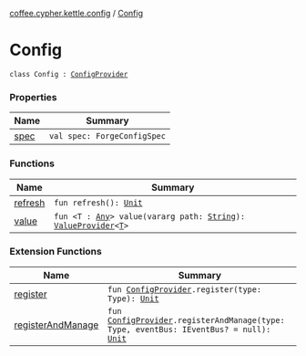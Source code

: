 [coffee.cypher.kettle.config](../index.md) / [Config](./index.md)

# Config

`class Config : `[`ConfigProvider`](../-config-provider/index.md)

### Properties

| Name | Summary |
|---|---|
| [spec](spec.md) | `val spec: ForgeConfigSpec` |

### Functions

| Name | Summary |
|---|---|
| [refresh](refresh.md) | `fun refresh(): `[`Unit`](https://kotlinlang.org/api/latest/jvm/stdlib/kotlin/-unit/index.html) |
| [value](value.md) | `fun <T : `[`Any`](https://kotlinlang.org/api/latest/jvm/stdlib/kotlin/-any/index.html)`> value(vararg path: `[`String`](https://kotlinlang.org/api/latest/jvm/stdlib/kotlin/-string/index.html)`): `[`ValueProvider`](../../coffee.cypher.kettle.config.value/-value-provider/index.md)`<`[`T`](value.md#T)`>` |

### Extension Functions

| Name | Summary |
|---|---|
| [register](../register.md) | `fun `[`ConfigProvider`](../-config-provider/index.md)`.register(type: Type): `[`Unit`](https://kotlinlang.org/api/latest/jvm/stdlib/kotlin/-unit/index.html) |
| [registerAndManage](../register-and-manage.md) | `fun `[`ConfigProvider`](../-config-provider/index.md)`.registerAndManage(type: Type, eventBus: IEventBus? = null): `[`Unit`](https://kotlinlang.org/api/latest/jvm/stdlib/kotlin/-unit/index.html) |
